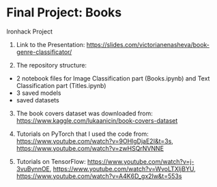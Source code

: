 # Final Project: Books
Ironhack Project


1. Link to the Presentation: https://slides.com/victorianenasheva/book-genre-classificator/

2. The repository structure:
- 2 notebook files for Image Classification part (Books.ipynb) and Text Classification part (Titles.ipynb)
- 3 saved models
- saved datasets

3. The book covers dataset was downloaded from: https://www.kaggle.com/lukaanicin/book-covers-dataset

4. Tutorials on PyTorch that I used the code from: https://www.youtube.com/watch?v=9OHlgDjaE2I&t=3s, https://www.youtube.com/watch?v=zwHSQrNVNNE

5. Tutorials on TensorFlow: https://www.youtube.com/watch?v=j-3vuBynnOE, https://www.youtube.com/watch?v=WvoLTXIjBYU, https://www.youtube.com/watch?v=A4K6D_gx2Iw&t=553s
